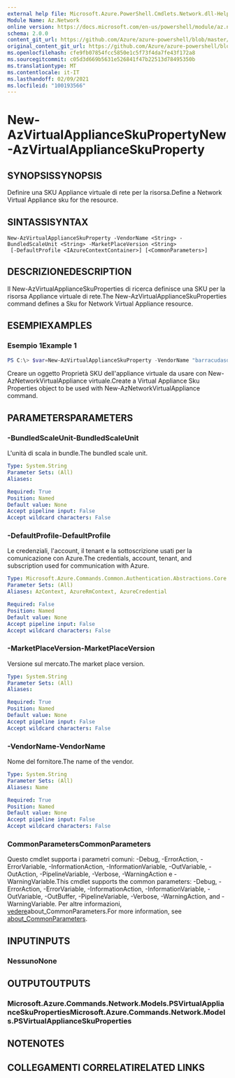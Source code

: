 ```yaml
---
external help file: Microsoft.Azure.PowerShell.Cmdlets.Network.dll-Help.xml
Module Name: Az.Network
online version: https://docs.microsoft.com/en-us/powershell/module/az.network/new-azvirtualapplianceskuproperty
schema: 2.0.0
content_git_url: https://github.com/Azure/azure-powershell/blob/master/src/Network/Network/help/New-AzVirtualApplianceSkuProperty.md
original_content_git_url: https://github.com/Azure/azure-powershell/blob/master/src/Network/Network/help/New-AzVirtualApplianceSkuProperty.md
ms.openlocfilehash: cfe9fb07854fcc5850e1c5f73f4da7fe43f172a8
ms.sourcegitcommit: c05d3d669b5631e526841f47b22513d78495350b
ms.translationtype: MT
ms.contentlocale: it-IT
ms.lasthandoff: 02/09/2021
ms.locfileid: "100193566"
---
```

# <span data-ttu-id="64a1b-101">New-AzVirtualApplianceSkuProperty</span><span class="sxs-lookup"><span data-stu-id="64a1b-101">New-AzVirtualApplianceSkuProperty</span></span>

## <span data-ttu-id="64a1b-102">SYNOPSIS</span><span class="sxs-lookup"><span data-stu-id="64a1b-102">SYNOPSIS</span></span>
<span data-ttu-id="64a1b-103">Definire una SKU Appliance virtuale di rete per la risorsa.</span><span class="sxs-lookup"><span data-stu-id="64a1b-103">Define a Network Virtual Appliance sku for the resource.</span></span>

## <span data-ttu-id="64a1b-104">SINTASSI</span><span class="sxs-lookup"><span data-stu-id="64a1b-104">SYNTAX</span></span>

```
New-AzVirtualApplianceSkuProperty -VendorName <String> -BundledScaleUnit <String> -MarketPlaceVersion <String>
 [-DefaultProfile <IAzureContextContainer>] [<CommonParameters>]
```

## <span data-ttu-id="64a1b-105">DESCRIZIONE</span><span class="sxs-lookup"><span data-stu-id="64a1b-105">DESCRIPTION</span></span>
<span data-ttu-id="64a1b-106">Il New-AzVirtualApplianceSkuProperties di ricerca definisce una SKU per la risorsa Appliance virtuale di rete.</span><span class="sxs-lookup"><span data-stu-id="64a1b-106">The New-AzVirtualApplianceSkuProperties command defines a Sku for Network Virtual Appliance resource.</span></span>

## <span data-ttu-id="64a1b-107">ESEMPI</span><span class="sxs-lookup"><span data-stu-id="64a1b-107">EXAMPLES</span></span>

### <span data-ttu-id="64a1b-108">Esempio 1</span><span class="sxs-lookup"><span data-stu-id="64a1b-108">Example 1</span></span>
```powershell
PS C:\> $var=New-AzVirtualApplianceSkuProperty -VendorName "barracudasdwanrelease" -BundledScaleUnit 1 -MarketPlaceVersion 'latest'
```

<span data-ttu-id="64a1b-109">Creare un oggetto Proprietà SKU dell'appliance virtuale da usare con New-AzNetworkVirtualAppliance virtuale.</span><span class="sxs-lookup"><span data-stu-id="64a1b-109">Create a Virtual Appliance Sku Properties object to be used with New-AzNetworkVirtualAppliance command.</span></span> 

## <span data-ttu-id="64a1b-110">PARAMETERS</span><span class="sxs-lookup"><span data-stu-id="64a1b-110">PARAMETERS</span></span>

### <span data-ttu-id="64a1b-111">-BundledScaleUnit</span><span class="sxs-lookup"><span data-stu-id="64a1b-111">-BundledScaleUnit</span></span>
<span data-ttu-id="64a1b-112">L'unità di scala in bundle.</span><span class="sxs-lookup"><span data-stu-id="64a1b-112">The bundled scale unit.</span></span>

```yaml
Type: System.String
Parameter Sets: (All)
Aliases:

Required: True
Position: Named
Default value: None
Accept pipeline input: False
Accept wildcard characters: False
```

### <span data-ttu-id="64a1b-113">-DefaultProfile</span><span class="sxs-lookup"><span data-stu-id="64a1b-113">-DefaultProfile</span></span>
<span data-ttu-id="64a1b-114">Le credenziali, l'account, il tenant e la sottoscrizione usati per la comunicazione con Azure.</span><span class="sxs-lookup"><span data-stu-id="64a1b-114">The credentials, account, tenant, and subscription used for communication with Azure.</span></span>

```yaml
Type: Microsoft.Azure.Commands.Common.Authentication.Abstractions.Core.IAzureContextContainer
Parameter Sets: (All)
Aliases: AzContext, AzureRmContext, AzureCredential

Required: False
Position: Named
Default value: None
Accept pipeline input: False
Accept wildcard characters: False
```

### <span data-ttu-id="64a1b-115">-MarketPlaceVersion</span><span class="sxs-lookup"><span data-stu-id="64a1b-115">-MarketPlaceVersion</span></span>
<span data-ttu-id="64a1b-116">Versione sul mercato.</span><span class="sxs-lookup"><span data-stu-id="64a1b-116">The market place version.</span></span>

```yaml
Type: System.String
Parameter Sets: (All)
Aliases:

Required: True
Position: Named
Default value: None
Accept pipeline input: False
Accept wildcard characters: False
```

### <span data-ttu-id="64a1b-117">-VendorName</span><span class="sxs-lookup"><span data-stu-id="64a1b-117">-VendorName</span></span>
<span data-ttu-id="64a1b-118">Nome del fornitore.</span><span class="sxs-lookup"><span data-stu-id="64a1b-118">The name of the vendor.</span></span>

```yaml
Type: System.String
Parameter Sets: (All)
Aliases: Name

Required: True
Position: Named
Default value: None
Accept pipeline input: False
Accept wildcard characters: False
```

### <span data-ttu-id="64a1b-119">CommonParameters</span><span class="sxs-lookup"><span data-stu-id="64a1b-119">CommonParameters</span></span>
<span data-ttu-id="64a1b-120">Questo cmdlet supporta i parametri comuni: -Debug, -ErrorAction, -ErrorVariable, -InformationAction, -InformationVariable, -OutVariable, -OutAction, -PipelineVariable, -Verbose, -WarningAction e -WarningVariable.</span><span class="sxs-lookup"><span data-stu-id="64a1b-120">This cmdlet supports the common parameters: -Debug, -ErrorAction, -ErrorVariable, -InformationAction, -InformationVariable, -OutVariable, -OutBuffer, -PipelineVariable, -Verbose, -WarningAction, and -WarningVariable.</span></span> <span data-ttu-id="64a1b-121">Per altre informazioni, [vedere](http://go.microsoft.com/fwlink/?LinkID=113216)about_CommonParameters.</span><span class="sxs-lookup"><span data-stu-id="64a1b-121">For more information, see [about_CommonParameters](http://go.microsoft.com/fwlink/?LinkID=113216).</span></span>

## <span data-ttu-id="64a1b-122">INPUT</span><span class="sxs-lookup"><span data-stu-id="64a1b-122">INPUTS</span></span>

### <span data-ttu-id="64a1b-123">Nessuno</span><span class="sxs-lookup"><span data-stu-id="64a1b-123">None</span></span>

## <span data-ttu-id="64a1b-124">OUTPUT</span><span class="sxs-lookup"><span data-stu-id="64a1b-124">OUTPUTS</span></span>

### <span data-ttu-id="64a1b-125">Microsoft.Azure.Commands.Network.Models.PSVirtualApplianceSkuProperties</span><span class="sxs-lookup"><span data-stu-id="64a1b-125">Microsoft.Azure.Commands.Network.Models.PSVirtualApplianceSkuProperties</span></span>

## <span data-ttu-id="64a1b-126">NOTE</span><span class="sxs-lookup"><span data-stu-id="64a1b-126">NOTES</span></span>

## <span data-ttu-id="64a1b-127">COLLEGAMENTI CORRELATI</span><span class="sxs-lookup"><span data-stu-id="64a1b-127">RELATED LINKS</span></span>
